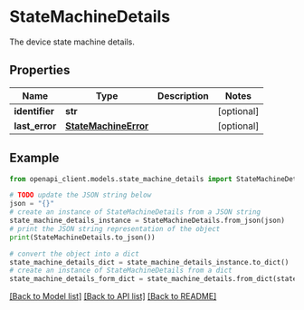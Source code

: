# StateMachineDetails

The device state machine details.

## Properties

Name | Type | Description | Notes
------------ | ------------- | ------------- | -------------
**identifier** | **str** |  | [optional] 
**last_error** | [**StateMachineError**](StateMachineError.md) |  | [optional] 

## Example

```python
from openapi_client.models.state_machine_details import StateMachineDetails

# TODO update the JSON string below
json = "{}"
# create an instance of StateMachineDetails from a JSON string
state_machine_details_instance = StateMachineDetails.from_json(json)
# print the JSON string representation of the object
print(StateMachineDetails.to_json())

# convert the object into a dict
state_machine_details_dict = state_machine_details_instance.to_dict()
# create an instance of StateMachineDetails from a dict
state_machine_details_form_dict = state_machine_details.from_dict(state_machine_details_dict)
```
[[Back to Model list]](../README.md#documentation-for-models) [[Back to API list]](../README.md#documentation-for-api-endpoints) [[Back to README]](../README.md)


